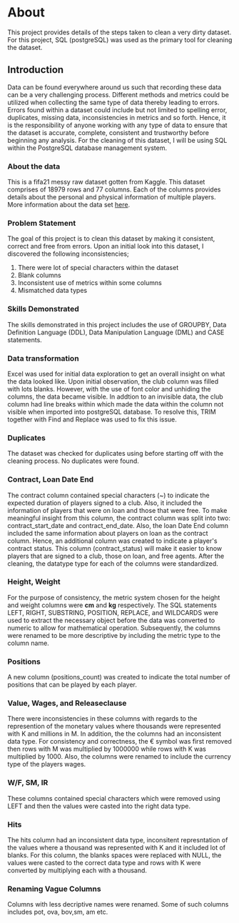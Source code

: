 # About
This project provides details of the steps taken to clean a very dirty dataset. For this project, SQL (postgreSQL) was used as the primary tool for cleaning the dataset.

## Introduction
Data can be found everywhere around us such that recording these data can be a very challenging process. Different methods and metrics could be utilized when collecting the same type of data thereby leading to errors. Errors found within a dataset could include but not limited to spelling error, duplicates, missing data, inconsistencies in metrics and so forth. Hence, it is the responsibility of anyone working with any type of data to ensure that the dataset is accurate, complete, consistent and trustworthy before beginning any analysis. For the cleaning of this dataset, I will be using SQL within the PostgreSQL database management system.

### About the data
This is a fifa21 messy raw dataset gotten from Kaggle. This dataset comprises of 18979 rows and 77 columns. Each of the columns provides details about the personal and physical information of multiple players. More information about the data set [here](https://www.kaggle.com/datasets/yagunnersya/fifa-21-messy-raw-dataset-for-cleaning-exploring).

### Problem Statement
The goal of this project is to clean this dataset by making it consistent, correct and free from errors. Upon an initial look into this dataset, I discovered the following inconsistencies;
1.	There were lot of special characters within the dataset
2.	Blank columns
3.	Inconsistent use of metrics within some columns
4.	Mismatched data types

### Skills Demonstrated
The skills demonstrated in this project includes the use of GROUPBY, Data Definition Language (DDL), Data Manipulation Language (DML) and CASE statements.

### Data transformation
Excel was used for initial data exploration to get an overall insight on what the data looked like. Upon initial observation, the club column was filled with lots blanks. However, with the use of font color and unhiding the columns, the data became visible. In addtion to an invisible data, the club column had line breaks within which made the data within the column not visible when imported into postgreSQL database. To resolve this, TRIM together with Find and Replace was used to fix this issue.

### Duplicates
The dataset was checked for duplicates using before starting off with the cleaning process. No duplicates were found.

### Contract, Loan Date End 
The contract column contained special characters (~) to indicate the expected duration of players signed to a club. Also, it included the information of players that were on loan and those that were free. To make meaningful insight from this column, the contract column was split into two: contract_start_date and contract_end_date. Also, the loan Date End column included the same information about players on loan as the contract column. Hence, an additional column was created to indicate a player's contract status. This column (contract_status) will make it easier to know players that are signed to a club, those on loan, and free agents. After the cleaning, the datatype type for each of the columns were standardized.

### Height, Weight
For the purpose of consistency, the metric system chosen for the height and weight columns were **cm** and **kg** respectively. The SQL statements LEFT, RIGHT, SUBSTRING, POSITION, REPLACE, and WILDCARDS were used to extract the necessary object before the data was converted to numeric to allow for mathematical operation. Subsequently, the columns were renamed to be more descriptive by including the metric type to the column name.

### Positions
A new column (positions_count) was created to indicate the total number of positions that can be played by each player.

### Value, Wages, and Releaseclause
There were inconsistencies in these columns with regards to the represention of the monetary values where thousands were represented with K and millions in M. In addition, the the columns had an inconsistent data type. For consistency and correctness, the € symbol was first removed then rows with M was multiplied by 1000000 while rows with K was multiplied by 1000. Also, the columns were renamed to include the currency type of the players wages.

### W/F, SM, IR
These columns contained special characters which were removed using LEFT and then the values were casted into the right data type.

### Hits
The hits column had an inconsistent data type, inconsitent represntation of the values where a thousand was represented with K and it included lot of blanks. For this column, the blanks spaces were replaced with NULL, the values were casted to the correct data type and rows with K were converted by multiplying each with a thousand.

### Renaming Vague Columns
Columns with less decriptive names were renamed. Some of such columns includes pot, ova, bov,sm, am etc.
